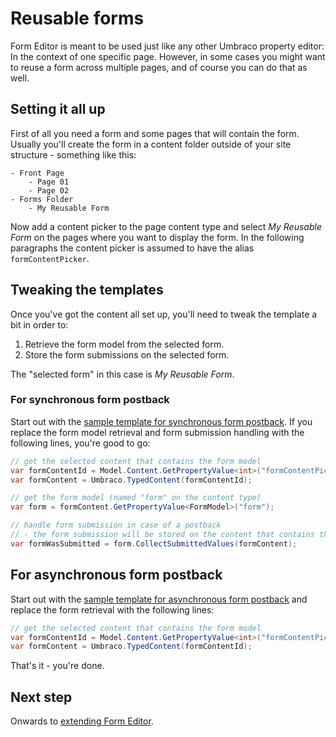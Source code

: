 # Reusable forms
Form Editor is meant to be used just like any other Umbraco property editor: In the context of one specific page. However, in some cases you might want to reuse a form across multiple pages, and of course you can do that as well. 

## Setting it all up
First of all you need a form and some pages that will contain the form. Usually you'll create the form in a content folder outside of your site structure - something like this:

```
- Front Page
    - Page 01
    - Page 02
- Forms Folder
    - My Reusable Form
```

Now add a content picker to the page content type and select *My Reusable Form* on the pages where you want to display the form. In the following paragraphs the content picker is assumed to have the alias ```formContentPicker```.

## Tweaking the templates
Once you've got the content all set up, you'll need to tweak the template a bit in order to:

1. Retrieve the form model from the selected form.
2. Store the form submissions on the selected form.

The "selected form" in this case is *My Reusable Form*.

### For synchronous form postback
Start out with the [sample template for synchronous form postback](../Source/Umbraco/Views/FormEditorSync.cshtml). If you replace the form model retrieval and form submission handling with the following lines, you're good to go:

```cs
// get the selected content that contains the form model 
var formContentId = Model.Content.GetPropertyValue<int>("formContentPicker");
var formContent = Umbraco.TypedContent(formContentId);

// get the form model (named "form" on the content type)
var form = formContent.GetPropertyValue<FormModel>("form");

// handle form submission in case of a postback
// - the form submission will be stored on the content that contains the form model
var formWasSubmitted = form.CollectSubmittedValues(formContent);
```

## For asynchronous form postback
Start out with the [sample template for asynchronous form postback](../Source/Umbraco/Views/FormEditorAsync.cshtml) and replace the form retrieval with the following lines:

```cs
// get the selected content that contains the form model 
var formContentId = Model.Content.GetPropertyValue<int>("formContentPicker");
var formContent = Umbraco.TypedContent(formContentId);
```

That's it - you're done. 

## Next step
Onwards to [extending Form Editor](extend.md).